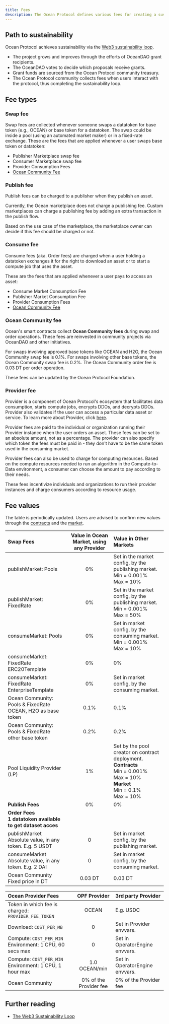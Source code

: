 ```yaml
---
title: Fees
description: The Ocean Protocol defines various fees for creating a sustainability loop.
---
```


## Path to sustainability

Ocean Protocol achieves sustainability via the [Web3 sustainability loop](https://blog.oceanprotocol.com/the-web3-sustainability-loop-b2a4097a36e).

- The project grows and improves through the efforts of OceanDAO grant recipients.
- The OceanDAO votes to decide which proposals receive grants.
- Grant funds are sourced from the Ocean Protocol community treasury.
- The Ocean Protocol community collects fees when users interact with the protocol, thus completing the sustainability loop.

## Fee types

### Swap fee

Swap fees are collected whenever someone swaps a datatoken for base token (e.g., OCEAN) or base token for a datatoken. The swap could be inside a pool (using an automated market maker) or in a fixed-rate exchange.
These are the fees that are applied whenever a user swaps base token or datatoken:

- Publisher Marketplace swap fee
- Consumer Marketplace swap fee
- Provider Consumption Fees
- [Ocean Community Fee](#ocean-community-fee)

### Publish fee

Publish fees can be charged to a publisher when they publish an asset.

Currently, the Ocean marketplace does not charge a publishing fee. Custom marketplaces can charge a publishing fee by adding an extra transaction in the publish flow.

Based on the use case of the marketplace, the marketplace owner can decide if this fee should be charged or not.

### Consume fee

Consume fees (aka. Order fees) are charged when a user holding a datatoken exchanges it for the right to download an asset or to start a compute job that uses the asset.

These are the fees that are applied whenever a user pays to access an asset:

- Consume Market Consumption Fee
- Publisher Market Consumption Fee
- Provider Consumption Fees
- [Ocean Community Fee](#ocean-community-fee)

### Ocean Community fee

Ocean's smart contracts collect **Ocean Community fees** during swap and order operations. These fees are reinvested in community projects via OceanDAO and other initiatives.

For swaps involving approved base tokens like OCEAN and H2O, the Ocean Community swap fee is 0.1%. For swaps involving other base tokens, the Ocean Community swap fee is 0.2%. The Ocean Community order fee is 0.03 DT per order operation.

These fees can be updated by the Ocean Protocol Foundation.

### Provider fee

Provider is a component of Ocean Protocol's ecosystem that facilitates data consumption, starts compute jobs, encrypts DDOs, and decrypts DDOs. Provider also validates if the user can access a particular data asset or service. To learn more about Provider, click [here](https://github.com/oceanprotocol/provider).

Provider fees are paid to the individual or organization running their Provider instance when the user orders an asset. These fees can be set to an absolute amount, not as a percentage. The provider can also specify which token the fees must be paid in - they don't have to be the same token used in the consuming market.

Provider fees can also be used to charge for computing resources. Based on the compute resources needed to run an algorithm in the Compute-to-Data environment, a consumer can choose the amount to pay according to their needs.

These fees incentivize individuals and organizations to run their provider instances and charge consumers according to resource usage.

## Fee values

The table is periodically updated. Users are advised to confirm new values through the [contracts](https://github.com/oceanprotocol/contracts) and the [market](https://github.com/oceanprotocol/market).

| Swap Fees                                                      | Value in Ocean Market, using any Provider | Value in Other Markets                                                                                                                            |
| :------------------------------------------------------------- | :---------------------------------------: | :------------------------------------------------------------------------------------------------------------------------------------------------ |
| publishMarket: Pools                                           |                    0%                     | Set in the market config, by the publishing market.<br>Min = 0.001%<br>Max = 10%                                                                  |
| publishMarket: FixedRate                                       |                    0%                     | Set in the market config, by the publishing market.<br>Min = 0.001%<br>Max = 50%                                                                  |
| consumeMarket: Pools                                           |                    0%                     | Set in market config, by the consuming market.<br>Min = 0.001%<br>Max = 10%                                                                       |
| consumeMarket: FixedRate<br>ERC20Template                      |                    0%                     | 0%                                                                                                                                                |
| consumeMarket: FixedRate<br>EnterpriseTemplate                 |                    0%                     | Set in market config, by the consuming market.                                                                                                    |
| Ocean Community: Pools & FixedRate<br>OCEAN, H2O as base token |                   0.1%                    | 0.1%                                                                                                                                              |
| Ocean Community: Pools & FixedRate<br>other base token         |                   0.2%                    | 0.2%                                                                                                                                              |
| Pool Liquidity Provider (LP)                                   |                    1%                     | Set by the pool creator on contract deployment.<br><b>Contracts</b> <br> Min = 0.001% <br>Max = 10%<br><b>Market</b> <br>Min = 0.1% <br>Max = 10% |
| <b>Publish Fees</b>                                            |                    0%                     | 0%                                                                                                                                                |
| <b>Order Fees <br>1 datatoken available to get dataset acces   |                                           |                                                                                                                                                   |
| publishMarket<br>Absolute value, in any token. E.g. 5 USDT     |                     0                     | Set in market config, by the publishing market.                                                                                                   |
| consumeMarket<br>Absolute value, in any token. E.g. 2 DAI      |                     0                     | Set in market config, by the consuming market.                                                                                                    |
| Ocean Community<br>Fixed price in DT                           |                  0.03 DT                  | 0.03 DT                                                                                                                                           |

| Ocean Provider Fees                                         |      OPF Provider      | 3rd party Provider             |
| :---------------------------------------------------------- | :--------------------: | :----------------------------- |
| Token in which fee is charged: `PROVIDER_FEE_TOKEN`         |         OCEAN          | E.g. USDC                      |
| Download: `COST_PER_MB`                                     |           0            | Set in Provider envvars.       |
| Compute: `COST_PER_MIN`<br> Environment: 1 CPU, 60 secs max |           0            | Set in OperatorEngine envvars. |
| Compute: `COST_PER_MIN`<br> Environment: 1 CPU, 1 hour max  |     1.0 OCEAN/min      | Set in OperatorEngine envvars. |
| Ocean Community                                             | 0% of the Provider fee | 0% of the Provider fee         |

## Further reading

- [The Web3 Sustainability Loop](https://blog.oceanprotocol.com/the-web3-sustainability-loop-b2a4097a36e)
